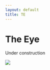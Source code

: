 ```yaml
---
layout: default
title: TE
---
```


# The Eye

Under construction

![](https://media2.giphy.com/media/xZsLh7B3KMMyUptD9D/200.gif)
